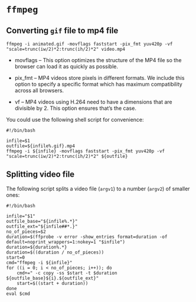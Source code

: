 # `ffmpeg` 

## Converting `gif` file to mp4 file
~~~
ffmpeg -i animated.gif -movflags faststart -pix_fmt yuv420p -vf "scale=trunc(iw/2)*2:trunc(ih/2)*2" video.mp4
~~~

* movflags – This option optimizes the structure of the MP4 file so the browser can load it as quickly as possible.

* pix_fmt – MP4 videos store pixels in different formats. We include this option to specify a specific format which has maximum compatibility across all browsers.

* vf – MP4 videos using H.264 need to have a dimensions that are divisible by 2. This option ensures that’s the case.

You could use the following shell script for convenience:

```
#!/bin/bash

infile=$1
outfile=${infile%.gif}.mp4
ffmpeg -i ${infile} -movflags faststart -pix_fmt yuv420p -vf "scale=trunc(iw/2)*2:trunc(ih/2)*2" ${outfile} 
```

## Splitting video file
The following script splits a video file (`argv1`) to a number (`argv2`) of smaller ones:

```
#!/bin/bash

infile="$1"
outfile_base="${infile%.*}"
outfile_ext="${infile##*.}"
no_of_pieces=$2
duration=$(ffprobe -v error -show_entries format=duration -of default=noprint_wrappers=1:nokey=1 "$infile")
duration=${duration%.*}
duration=$((duration / no_of_pieces))
start=0
cmd="ffmpeg -i ${infile}" 
for ((i = 0; i < no_of_pieces; i++)); do
    cmd+=" -c copy -ss $start -t $duration ${outfile_base}${i}.${outfile_ext}"
    start=$((start + duration))
done
eval $cmd
```
